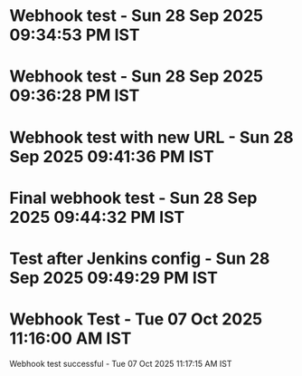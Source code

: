 # Webhook test - Sun 28 Sep 2025 09:34:53 PM IST
# Webhook test - Sun 28 Sep 2025 09:36:28 PM IST
# Webhook test with new URL - Sun 28 Sep 2025 09:41:36 PM IST
# Final webhook test - Sun 28 Sep 2025 09:44:32 PM IST
# Test after Jenkins config - Sun 28 Sep 2025 09:49:29 PM IST
# Webhook Test - Tue 07 Oct 2025 11:16:00 AM IST
Webhook test successful - Tue 07 Oct 2025 11:17:15 AM IST
